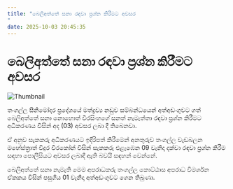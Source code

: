 ```yaml
---
title: "බෙලිඅත්තේ සනා රඳවා ප්‍රශ්න කිරීමට අවසර
"
date: 2025-10-03 20:45:35
---
```


# බෙලිඅත්තේ සනා රඳවා ප්‍රශ්න කිරීමට අවසර


![Thumbnail](https://helakuru.sgp1.cdn.digitaloceanspaces.com/esana/images/lib/court-2.jpg)

තංගල්ල සීනිමෝදර ප්‍රදේශයේ මත්ද්‍රව්‍ය නඩුව සම්බන්ධයෙන් අත්අඩංගුවට ගත් බෙලිඅත්තේ සනා නොහොත් වීරසිංහගේ සනත් නැමැත්තා රඳවා ප්‍රශ්න කිරීමට අධිකරණය විසින් අද (03) අවසර ලබා දී තිබෙනවා.

ඒ අනුව සැකකරු අධිකරණයට ඉදිරිපත් කිරීමෙන් අනතුරුව තංගල්ල වැඩබලන මහේස්ත්‍රාත් විදුර වීරකෝන් විසින් සැකකරු එළැඹෙන 09 වැනිදා දක්වා රඳවා ප්‍රශ්න කිරීම සඳහා පොලීසියට අවසර ලබාදී ඇති බවයි සඳහන් වෙන්නේ.

බෙලිඅත්තේ සනා නැමැති මෙම අපරාධකරු තංගල්ල කොට්ඨාස අපරාධ විමර්ශන ඒකකය විසින් පසුගිය 01 වැනිදා අත්අඩංගුවට ගෙන තිබුණා.

